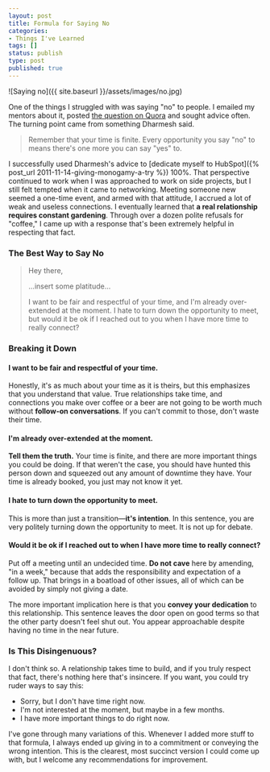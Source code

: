 ```yaml
---
layout: post
title: Formula for Saying No
categories:
- Things I've Learned
tags: []
status: publish
type: post
published: true
---
```

![Saying no]({{ site.baseurl }}/assets/images/no.jpg)

One of the things I struggled with was saying "no" to people. I emailed my mentors about it, posted [the question on Quora](http://www.quora.com/Self-Improvement/How-can-a-person-learn-to-say-no) and sought advice often. The turning point came from something Dharmesh said.

> Remember that your time is finite. Every opportunity you say "no" to means there's one more you can say "yes" to.

I successfully used Dharmesh's advice to [dedicate myself to HubSpot]({% post_url 2011-11-14-giving-monogamy-a-try %}) 100%. That perspective continued to work when I was approached to work on side projects, but I still felt tempted when it came to networking. Meeting someone new seemed a one-time event, and armed with that attitude, I accrued a lot of weak and useless connections. I eventually learned that __a real relationship requires constant gardening__. Through over a dozen polite refusals for "coffee," I came up with a response that's been extremely helpful in respecting that fact.

### The Best Way to Say No

> Hey there,
>
> ...insert some platitude...
>
> I want to be fair and respectful of your time, and I'm already over-extended at the moment. I hate to turn down the opportunity to meet, but would it be ok if I reached out to you when I have more time to really connect?

### Breaking it Down

#### I want to be fair and respectful of your time.

Honestly, it's as much about your time as it is theirs, but this emphasizes that you understand that value. True relationships take time, and connections you make over coffee or a beer are not going to be worth much without __follow-on conversations__. If you can't commit to those, don't waste their time.

#### I'm already over-extended at the moment.

__Tell them the truth.__ Your time is finite, and there are more important things you could be doing. If that weren't the case, you should have hunted this person down and squeezed out any amount of downtime they have. Your time is already booked, you just may not know it yet.

#### I hate to turn down the opportunity to meet.

This is more than just a transition&mdash;__it's intention__. In this sentence, you are very politely turning down the opportunity to meet. It is not up for debate.

#### Would it be ok if I reached out to when I have more time to really connect?

Put off a meeting until an undecided time. __Do not cave__ here by amending, "in a week," because that adds the responsibility and expectation of a follow up. That brings in a boatload of other issues, all of which can be avoided by simply not giving a date.

The more important implication here is that you __convey your dedication__ to this relationship. This sentence leaves the door open on good terms so that the other party doesn't feel shut out. You appear approachable despite having no time in the near future.

### Is This Disingenuous?

I don't think so. A relationship takes time to build, and if you truly respect that fact, there's nothing here that's insincere. If you want, you could try ruder ways to say this:

- Sorry, but I don't have time right now.
- I'm not interested at the moment, but maybe in a few months.
- I have more important things to do right now.

I've gone through many variations of this. Whenever I added more stuff to that formula, I always ended up giving in to a commitment or conveying the wrong intention. This is the clearest, most succinct version I could come up with, but I welcome any recommendations for improvement.
